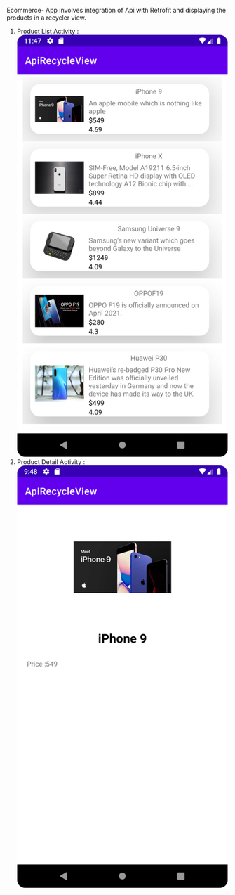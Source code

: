 Ecommerce- App involves integration of Api with Retrofit and displaying the products in a recycler view.

1. Product List Activity : ![img.png](img.png) 
2. Product Detail Activity :  ![img_1.png](img_1.png)